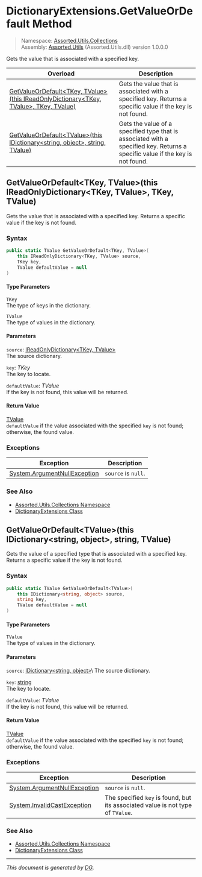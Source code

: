 ﻿# DictionaryExtensions.GetValueOrDefault Method

> Namespace: [Assorted.Utils.Collections](_toc.Assorted.Utils.md#Assorted.Utils.Collections%20Namespace)\
> Assembly: [Assorted.Utils](_toc.Assorted.Utils.md) (Assorted.Utils.dll) version 1.0.0.0

Gets the value that is associated with a specified key.

Overload | Description
--- | ---
[GetValueOrDefault\<TKey, TValue>(this IReadOnlyDictionary\<TKey, TValue>, TKey, TValue)](Assorted.Utils.Collections.DictionaryExtensions.GetValueOrDefault.md#GetValueOrDefault%3CTKey%2C%20TValue%3E%28this%20IReadOnlyDictionary%3CTKey%2C%20TValue%3E%2C%20TKey%2C%20TValue%29) | Gets the value that is associated with a specified key. Returns a specific value if the key is not found.
[GetValueOrDefault\<TValue>(this IDictionary\<string, object>, string, TValue)](Assorted.Utils.Collections.DictionaryExtensions.GetValueOrDefault.md#GetValueOrDefault%3CTValue%3E%28this%20IDictionary%3Cstring%2C%20object%3E%2C%20string%2C%20TValue%29) | Gets the value of a specified type that is associated with a specified key. Returns a specific value if the key is not found.

## GetValueOrDefault\<TKey, TValue>(this IReadOnlyDictionary\<TKey, TValue>, TKey, TValue)

Gets the value that is associated with a specified key. Returns a specific value if the key is not found.

### Syntax

```csharp
public static TValue GetValueOrDefault<TKey, TValue>(
    this IReadOnlyDictionary<TKey, TValue> source, 
    TKey key, 
    TValue defaultValue = null
)
```

#### Type Parameters

`TKey`\
The type of keys in the dictionary.

`TValue`\
The type of values in the dictionary.

#### Parameters

`source`: [IReadOnlyDictionary\<TKey, TValue>](https://docs.microsoft.com/en-us/dotnet/api/system.collections.generic.ireadonlydictionary-2)\
The source dictionary.

`key`: _TKey_\
The key to locate.

`defaultValue`: _TValue_\
If the key is not found, this value will be returned.

#### Return Value

[TValue](https://docs.microsoft.com/en-us/dotnet/api/tvalue)\
`defaultValue` if the value associated with the specified `key` is not found; otherwise, the found value.

### Exceptions

Exception | Description
--- | ---
[System.ArgumentNullException](https://docs.microsoft.com/en-us/dotnet/api/system.argumentnullexception) | `source` is `null`.

### See Also

- [Assorted.Utils.Collections Namespace](_toc.Assorted.Utils.md#Assorted.Utils.Collections%20Namespace)
- [DictionaryExtensions Class](Assorted.Utils.Collections.DictionaryExtensions.md)

## GetValueOrDefault\<TValue>(this IDictionary\<string, object>, string, TValue)

Gets the value of a specified type that is associated with a specified key. Returns a specific value if the key is not found.

### Syntax

```csharp
public static TValue GetValueOrDefault<TValue>(
    this IDictionary<string, object> source, 
    string key, 
    TValue defaultValue = null
)
```

#### Type Parameters

`TValue`\
The type of values in the dictionary.

#### Parameters

`source`: [IDictionary\<string, object>](https://docs.microsoft.com/en-us/dotnet/api/system.collections.generic.idictionary-2,)\
The source dictionary.

`key`: [string](https://docs.microsoft.com/en-us/dotnet/api/system.string)\
The key to locate.

`defaultValue`: _TValue_\
If the key is not found, this value will be returned.

#### Return Value

[TValue](https://docs.microsoft.com/en-us/dotnet/api/tvalue)\
`defaultValue` if the value associated with the specified `key` is not found; otherwise, the found value.

### Exceptions

Exception | Description
--- | ---
[System.ArgumentNullException](https://docs.microsoft.com/en-us/dotnet/api/system.argumentnullexception) | `source` is `null`.
[System.InvalidCastException](https://docs.microsoft.com/en-us/dotnet/api/system.invalidcastexception) | The specified `key` is found, but its associated value is not type of `TValue`.

### See Also

- [Assorted.Utils.Collections Namespace](_toc.Assorted.Utils.md#Assorted.Utils.Collections%20Namespace)
- [DictionaryExtensions Class](Assorted.Utils.Collections.DictionaryExtensions.md)

---

_This document is generated by [DG](https://github.com/Khojasteh/dg)._
